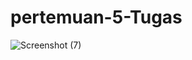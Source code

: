 # pertemuan-5-Tugas
![Screenshot (7)](https://github.com/Fandiy306/pertemuan-5-Tugas/assets/132991574/dd50e4e4-d0be-4b2f-8621-03cc9c2893dd)
